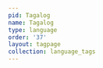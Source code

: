 ```yaml
---
pid: Tagalog
name: Tagalog
type: language
order: '37'
layout: tagpage
collection: language_tags
---
```

